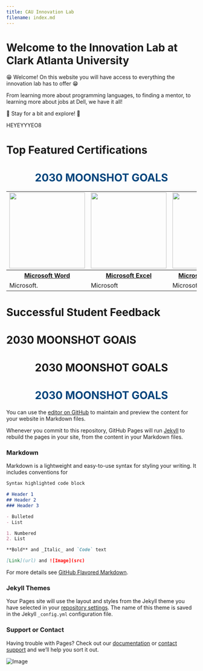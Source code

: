 ```yaml
--- 
title: CAU Innovation Lab
filename: index.md
---
```

# Welcome to the Innovation Lab at Clark Atlanta University

:grin: Welcome! On this website you will have access to everything the innovation lab has to offer :grin:

From learning more about programming languages, to finding a mentor, to learning more about jobs at Dell, we have it all!

:hugs: Stay for a bit and explore! :hugs:

HEYEYYYEO8

# Top Featured Certifications
<h1 align="center" style="color: rgb(0, 68, 124);"> <b> 2030 MOONSHOT GOALS </b> </h1>

<table cellspacing="18">
    <tr>
      <td><img src="Innovation Lab/MSLogo.png" width=200 height=200></td>
      <td><img src="Innovation Lab/MSLogo.png" width=200 height=200></td>
      <td><img src="Innovation Lab/MSLogo.png" width=200 height=200></td>
    </tr>
    <tr>
        <th> <a href="https://www.thewindowsclub.com/microsoft-word-tutorial-for-beginners#:~:text=Microsoft%20Word%20tutorial%20for%20beginners%201%20%5D%20Title,...%2010%20%5D%20Help.%20...%20More%20items...%20"> Microsoft Word</a> </th>
        <th> <a href="https://support.microsoft.com/en-us/office/excel-video-training-9bc05390-e94c-46af-a5b3-d7c22f6990bb"> Microsoft Excel</a></th>
        <th><a href="https://support.microsoft.com/en-us/office/powerpoint-for-windows-training-40e8c930-cb0b-40d8-82c4-bd53d3398787"> Microsoft PowerPoint</a></th>
      </tr>
    <tr>
      <td>    Microsoft.</td>
      <td>     Microsoft</td>
      <td>    Microsoft</td>
    </tr>
  </table>


# Successful Student Feedback


# 2030 MOONSHOT GOAlS

<h1 align="center"> 2030 MOONSHOT GOALS </h1> 

<h1 align="center" style="color: rgb(0, 68, 124);"> <b> 2030 MOONSHOT GOALS </b> </h1>


You can use the [editor on GitHub](https://github.com/emmawirtt/cauinnovationlab/edit/gh-pages/index.md) to maintain and preview the content for your website in Markdown files.

Whenever you commit to this repository, GitHub Pages will run [Jekyll](https://jekyllrb.com/) to rebuild the pages in your site, from the content in your Markdown files.

### Markdown

Markdown is a lightweight and easy-to-use syntax for styling your writing. It includes conventions for

```markdown
Syntax highlighted code block

# Header 1
## Header 2
### Header 3

- Bulleted
- List

1. Numbered
2. List

**Bold** and _Italic_ and `Code` text

[Link](url) and ![Image](src)
```

For more details see [GitHub Flavored Markdown](https://guides.github.com/features/mastering-markdown/).





### Jekyll Themes

Your Pages site will use the layout and styles from the Jekyll theme you have selected in your [repository settings](https://github.com/emmawirtt/cauinnovationlab/settings/pages). The name of this theme is saved in the Jekyll `_config.yml` configuration file.

### Support or Contact

Having trouble with Pages? Check out our [documentation](https://docs.github.com/categories/github-pages-basics/) or [contact support](https://support.github.com/contact) and we’ll help you sort it out.


![Image](https://webmarketsupport.com/wp-content/uploads/2016/10/free-stock-photos-for-commercial-use-skitterphoto.jpg)
